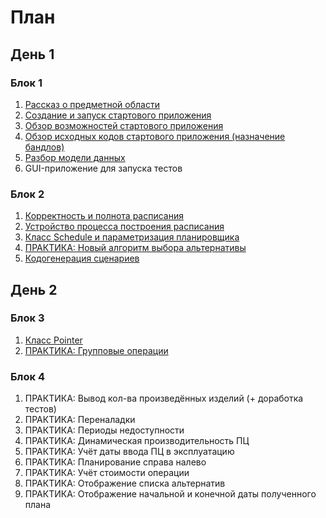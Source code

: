 # План

## День 1

### Блок 1

1. [Рассказ о предметной области](texts/subjectArea.md)
2. [Создание и запуск стартового приложения](texts/createBasicApp.md)
3. [Обзор возможностей стартового приложения](texts/basicAppOverview.md)
3. [Обзор исходных кодов стартового приложения (назначение бандлов)](texts/bundles.md)
4. [Разбор модели данных](texts/datamodel.md)
6. GUI-приложение для запуска тестов
 
### Блок 2

1. [Корректность и полнота расписания](texts/scheduleValidity.md)
1. [Устройство процесса построения расписания](texts/scheduling.md)
3. [Класс Schedule и параметризация планировщика](texts/scheduleClass.md)
4. [ПРАКТИКА: Новый алгоритм выбора альтернативы](texts/newSelector1.md)
5. [Кодогенерация сценариев](texts/scenarioGeneration.md)

## День 2

### Блок 3
1. [Класс Pointer](texts/pointer.md)
2. [ПРАКТИКА: Групповые операции](texts/batching.md)

### Блок 4
1. ПРАКТИКА: Вывод кол-ва произведённых изделий (+ доработка тестов)
1. ПРАКТИКА: Переналадки
2. ПРАКТИКА: Периоды недоступности
3. ПРАКТИКА: Динамическая производительность ПЦ
4. ПРАКТИКА: Учёт даты ввода ПЦ в эксплуатацию
2. ПРАКТИКА: Планирование справа налево
3. ПРАКТИКА: Учёт стоимости операции
4. ПРАКТИКА: Отображение списка альтернатив
5. ПРАКТИКА: Отображение начальной и конечной даты полученного плана
